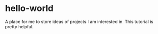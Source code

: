 # hello-world
A place for me to store ideas of projects I am interested in. 
This tutorial is pretty helpful. 
